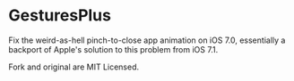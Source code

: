 GesturesPlus
============

Fix the weird-as-hell pinch-to-close app animation on iOS 7.0, essentially a backport of Apple's solution to this problem from iOS 7.1.

Fork and original are MIT Licensed.
